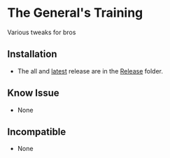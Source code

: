 # The General's Training

Various tweaks for bros

## Installation

* The all and [latest](../Releases/TGT/TheGeneralTraining.zip) release are in the [Release](../Release/) folder.

## Know Issue

* None

## Incompatible

* None
